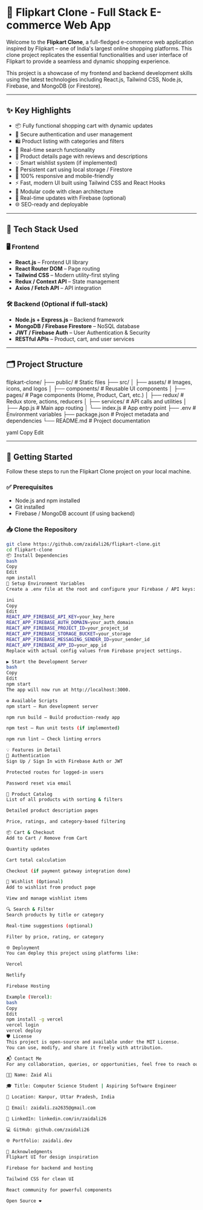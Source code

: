 # 🛒 Flipkart Clone - Full Stack E-commerce Web App

Welcome to the **Flipkart Clone**, a full-fledged e-commerce web application inspired by Flipkart – one of India's largest online shopping platforms. This clone project replicates the essential functionalities and user interface of Flipkart to provide a seamless and dynamic shopping experience.

This project is a showcase of my frontend and backend development skills using the latest technologies including React.js, Tailwind CSS, Node.js, Firebase, and MongoDB (or Firestore).

---

## ✨ Key Highlights

- 📦 Fully functional shopping cart with dynamic updates
- 🔐 Secure authentication and user management
- 🛍️ Product listing with categories and filters
- 🔎 Real-time search functionality
- 🧾 Product details page with reviews and descriptions
- 💡 Smart wishlist system (if implemented)
- 🔄 Persistent cart using local storage / Firestore
- 📱 100% responsive and mobile-friendly
- ⚡ Fast, modern UI built using Tailwind CSS and React Hooks
- 🧠 Modular code with clean architecture
- 🔁 Real-time updates with Firebase (optional)
- 🌐 SEO-ready and deployable

---

## 🔧 Tech Stack Used

### 🖥️ Frontend
- **React.js** – Frontend UI library
- **React Router DOM** – Page routing
- **Tailwind CSS** – Modern utility-first styling
- **Redux / Context API** – State management
- **Axios / Fetch API** – API integration

### 🛠️ Backend (Optional if full-stack)
- **Node.js + Express.js** – Backend framework
- **MongoDB / Firebase Firestore** – NoSQL database
- **JWT / Firebase Auth** – User Authentication & Security
- **RESTful APIs** – Product, cart, and user services

---

## 🗂️ Project Structure

flipkart-clone/
├── public/ # Static files
├── src/
│ ├── assets/ # Images, icons, and logos
│ ├── components/ # Reusable UI components
│ ├── pages/ # Page components (Home, Product, Cart, etc.)
│ ├── redux/ # Redux store, actions, reducers
│ ├── services/ # API calls and utilities
│ ├── App.js # Main app routing
│ └── index.js # App entry point
├── .env # Environment variables
├── package.json # Project metadata and dependencies
└── README.md # Project documentation

yaml
Copy
Edit

---

## 🚀 Getting Started

Follow these steps to run the Flipkart Clone project on your local machine.

### ✅ Prerequisites

- Node.js and npm installed
- Git installed
- Firebase / MongoDB account (if using backend)

### 📥 Clone the Repository

```bash
git clone https://github.com/zaidali26/flipkart-clone.git
cd flipkart-clone
📦 Install Dependencies
bash
Copy
Edit
npm install
🔐 Setup Environment Variables
Create a .env file at the root and configure your Firebase / API keys:

ini
Copy
Edit
REACT_APP_FIREBASE_API_KEY=your_key_here
REACT_APP_FIREBASE_AUTH_DOMAIN=your_auth_domain
REACT_APP_FIREBASE_PROJECT_ID=your_project_id
REACT_APP_FIREBASE_STORAGE_BUCKET=your_storage
REACT_APP_FIREBASE_MESSAGING_SENDER_ID=your_sender_id
REACT_APP_FIREBASE_APP_ID=your_app_id
Replace with actual config values from Firebase project settings.

▶️ Start the Development Server
bash
Copy
Edit
npm start
The app will now run at http://localhost:3000.

⚙️ Available Scripts
npm start – Run development server

npm run build – Build production-ready app

npm test – Run unit tests (if implemented)

npm run lint – Check linting errors

💡 Features in Detail
🧾 Authentication
Sign Up / Sign In with Firebase Auth or JWT

Protected routes for logged-in users

Password reset via email

🛒 Product Catalog
List of all products with sorting & filters

Detailed product description pages

Price, ratings, and category-based filtering

📦 Cart & Checkout
Add to Cart / Remove from Cart

Quantity updates

Cart total calculation

Checkout (if payment gateway integration done)

💖 Wishlist (Optional)
Add to wishlist from product page

View and manage wishlist items

🔍 Search & Filter
Search products by title or category

Real-time suggestions (optional)

Filter by price, rating, or category

🌐 Deployment
You can deploy this project using platforms like:

Vercel

Netlify

Firebase Hosting

Example (Vercel):
bash
Copy
Edit
npm install -g vercel
vercel login
vercel deploy
🛡️ License
This project is open-source and available under the MIT License.
You can use, modify, and share it freely with attribution.

📬 Contact Me
For any collaboration, queries, or opportunities, feel free to reach out:

👨‍💻 Name: Zaid Ali

🎓 Title: Computer Science Student | Aspiring Software Engineer

📍 Location: Kanpur, Uttar Pradesh, India

📧 Email: zaidali.za2635@gmail.com

💼 LinkedIn: linkedin.com/in/zaidali26

💻 GitHub: github.com/zaidali26

🌐 Portfolio: zaidali.dev 

🙌 Acknowledgments
Flipkart UI for design inspiration

Firebase for backend and hosting

Tailwind CSS for clean UI

React community for powerful components

Open Source ❤️

